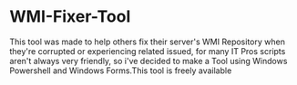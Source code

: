 # WMI-Fixer-Tool
This tool was made to help others fix their server's WMI Repository when they're corrupted or experiencing related issued, for many IT Pros scripts aren't always very friendly, so i've decided to make a Tool using Windows Powershell and Windows Forms.This tool is freely available
